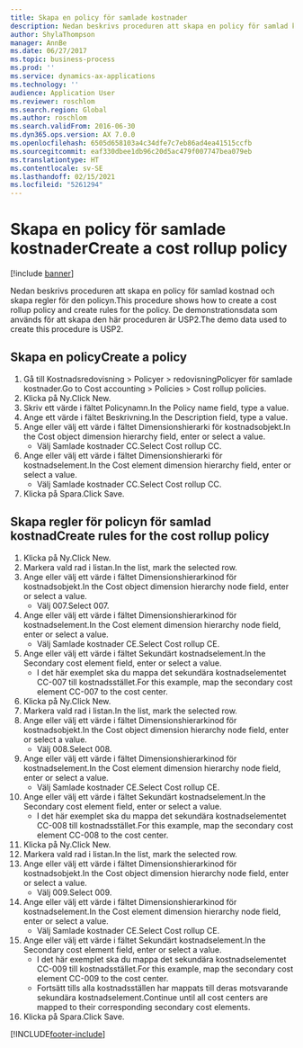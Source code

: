 ```yaml
---
title: Skapa en policy för samlade kostnader
description: Nedan beskrivs proceduren att skapa en policy för samlad kostnad och skapa regler för den policyn.
author: ShylaThompson
manager: AnnBe
ms.date: 06/27/2017
ms.topic: business-process
ms.prod: ''
ms.service: dynamics-ax-applications
ms.technology: ''
audience: Application User
ms.reviewer: roschlom
ms.search.region: Global
ms.author: roschlom
ms.search.validFrom: 2016-06-30
ms.dyn365.ops.version: AX 7.0.0
ms.openlocfilehash: 6505d658103a4c34dfe7c7eb86ad4ea41515ccfb
ms.sourcegitcommit: eaf330dbee1db96c20d5ac479f007747bea079eb
ms.translationtype: HT
ms.contentlocale: sv-SE
ms.lasthandoff: 02/15/2021
ms.locfileid: "5261294"
---
```

# <a name="create-a-cost-rollup-policy"></a><span data-ttu-id="c1eb0-103">Skapa en policy för samlade kostnader</span><span class="sxs-lookup"><span data-stu-id="c1eb0-103">Create a cost rollup policy</span></span>

[!include [banner](../../includes/banner.md)]

<span data-ttu-id="c1eb0-104">Nedan beskrivs proceduren att skapa en policy för samlad kostnad och skapa regler för den policyn.</span><span class="sxs-lookup"><span data-stu-id="c1eb0-104">This procedure shows how to create a cost rollup policy and create rules for the policy.</span></span> <span data-ttu-id="c1eb0-105">De demonstrationsdata som används för att skapa den här proceduren är USP2.</span><span class="sxs-lookup"><span data-stu-id="c1eb0-105">The demo data used to create this procedure is USP2.</span></span>


## <a name="create-a-policy"></a><span data-ttu-id="c1eb0-106">Skapa en policy</span><span class="sxs-lookup"><span data-stu-id="c1eb0-106">Create a policy</span></span>
1. <span data-ttu-id="c1eb0-107">Gå till Kostnadsredovisning > Policyer > redovisningPolicyer för samlade kostnader.</span><span class="sxs-lookup"><span data-stu-id="c1eb0-107">Go to Cost accounting > Policies > Cost rollup policies.</span></span>
2. <span data-ttu-id="c1eb0-108">Klicka på Ny.</span><span class="sxs-lookup"><span data-stu-id="c1eb0-108">Click New.</span></span>
3. <span data-ttu-id="c1eb0-109">Skriv ett värde i fältet Policynamn.</span><span class="sxs-lookup"><span data-stu-id="c1eb0-109">In the Policy name field, type a value.</span></span>
4. <span data-ttu-id="c1eb0-110">Ange ett värde i fältet Beskrivning.</span><span class="sxs-lookup"><span data-stu-id="c1eb0-110">In the Description field, type a value.</span></span>
5. <span data-ttu-id="c1eb0-111">Ange eller välj ett värde i fältet Dimensionshierarki för kostnadsobjekt.</span><span class="sxs-lookup"><span data-stu-id="c1eb0-111">In the Cost object dimension hierarchy field, enter or select a value.</span></span>
    * <span data-ttu-id="c1eb0-112">Välj Samlade kostnader CC.</span><span class="sxs-lookup"><span data-stu-id="c1eb0-112">Select Cost rollup CC.</span></span>  
6. <span data-ttu-id="c1eb0-113">Ange eller välj ett värde i fältet Dimensionshierarki för kostnadselement.</span><span class="sxs-lookup"><span data-stu-id="c1eb0-113">In the Cost element dimension hierarchy field, enter or select a value.</span></span>
    * <span data-ttu-id="c1eb0-114">Välj Samlade kostnader CC.</span><span class="sxs-lookup"><span data-stu-id="c1eb0-114">Select Cost rollup CC.</span></span>  
7. <span data-ttu-id="c1eb0-115">Klicka på Spara.</span><span class="sxs-lookup"><span data-stu-id="c1eb0-115">Click Save.</span></span>

## <a name="create-rules-for-the-cost-rollup-policy"></a><span data-ttu-id="c1eb0-116">Skapa regler för policyn för samlad kostnad</span><span class="sxs-lookup"><span data-stu-id="c1eb0-116">Create rules for the cost rollup policy</span></span>
1. <span data-ttu-id="c1eb0-117">Klicka på Ny.</span><span class="sxs-lookup"><span data-stu-id="c1eb0-117">Click New.</span></span>
2. <span data-ttu-id="c1eb0-118">Markera vald rad i listan.</span><span class="sxs-lookup"><span data-stu-id="c1eb0-118">In the list, mark the selected row.</span></span>
3. <span data-ttu-id="c1eb0-119">Ange eller välj ett värde i fältet Dimensionshierarkinod för kostnadsobjekt.</span><span class="sxs-lookup"><span data-stu-id="c1eb0-119">In the Cost object dimension hierarchy node field, enter or select a value.</span></span>
    * <span data-ttu-id="c1eb0-120">Välj 007.</span><span class="sxs-lookup"><span data-stu-id="c1eb0-120">Select 007.</span></span>  
4. <span data-ttu-id="c1eb0-121">Ange eller välj ett värde i fältet Dimensionshierarkinod för kostnadselement.</span><span class="sxs-lookup"><span data-stu-id="c1eb0-121">In the Cost element dimension hierarchy node field, enter or select a value.</span></span>
    * <span data-ttu-id="c1eb0-122">Välj Samlade kostnader CE.</span><span class="sxs-lookup"><span data-stu-id="c1eb0-122">Select Cost rollup CE.</span></span>  
5. <span data-ttu-id="c1eb0-123">Ange eller välj ett värde i fältet Sekundärt kostnadselement.</span><span class="sxs-lookup"><span data-stu-id="c1eb0-123">In the Secondary cost element field, enter or select a value.</span></span>
    * <span data-ttu-id="c1eb0-124">I det här exemplet ska du mappa det sekundära kostnadselementet CC-007 till kostnadsstället.</span><span class="sxs-lookup"><span data-stu-id="c1eb0-124">For this example, map the secondary cost element CC-007 to the cost center.</span></span>  
6. <span data-ttu-id="c1eb0-125">Klicka på Ny.</span><span class="sxs-lookup"><span data-stu-id="c1eb0-125">Click New.</span></span>
7. <span data-ttu-id="c1eb0-126">Markera vald rad i listan.</span><span class="sxs-lookup"><span data-stu-id="c1eb0-126">In the list, mark the selected row.</span></span>
8. <span data-ttu-id="c1eb0-127">Ange eller välj ett värde i fältet Dimensionshierarkinod för kostnadsobjekt.</span><span class="sxs-lookup"><span data-stu-id="c1eb0-127">In the Cost object dimension hierarchy node field, enter or select a value.</span></span>
    * <span data-ttu-id="c1eb0-128">Välj 008.</span><span class="sxs-lookup"><span data-stu-id="c1eb0-128">Select 008.</span></span>  
9. <span data-ttu-id="c1eb0-129">Ange eller välj ett värde i fältet Dimensionshierarkinod för kostnadselement.</span><span class="sxs-lookup"><span data-stu-id="c1eb0-129">In the Cost element dimension hierarchy node field, enter or select a value.</span></span>
    * <span data-ttu-id="c1eb0-130">Välj Samlade kostnader CE.</span><span class="sxs-lookup"><span data-stu-id="c1eb0-130">Select Cost rollup CE.</span></span>  
10. <span data-ttu-id="c1eb0-131">Ange eller välj ett värde i fältet Sekundärt kostnadselement.</span><span class="sxs-lookup"><span data-stu-id="c1eb0-131">In the Secondary cost element field, enter or select a value.</span></span>
    * <span data-ttu-id="c1eb0-132">I det här exemplet ska du mappa det sekundära kostnadselementet CC-008 till kostnadsstället.</span><span class="sxs-lookup"><span data-stu-id="c1eb0-132">For this example, map the secondary cost element CC-008 to the cost center.</span></span>  
11. <span data-ttu-id="c1eb0-133">Klicka på Ny.</span><span class="sxs-lookup"><span data-stu-id="c1eb0-133">Click New.</span></span>
12. <span data-ttu-id="c1eb0-134">Markera vald rad i listan.</span><span class="sxs-lookup"><span data-stu-id="c1eb0-134">In the list, mark the selected row.</span></span>
13. <span data-ttu-id="c1eb0-135">Ange eller välj ett värde i fältet Dimensionshierarkinod för kostnadsobjekt.</span><span class="sxs-lookup"><span data-stu-id="c1eb0-135">In the Cost object dimension hierarchy node field, enter or select a value.</span></span>
    * <span data-ttu-id="c1eb0-136">Välj 009.</span><span class="sxs-lookup"><span data-stu-id="c1eb0-136">Select 009.</span></span>  
14. <span data-ttu-id="c1eb0-137">Ange eller välj ett värde i fältet Dimensionshierarkinod för kostnadselement.</span><span class="sxs-lookup"><span data-stu-id="c1eb0-137">In the Cost element dimension hierarchy node field, enter or select a value.</span></span>
    * <span data-ttu-id="c1eb0-138">Välj Samlade kostnader CE.</span><span class="sxs-lookup"><span data-stu-id="c1eb0-138">Select Cost rollup CE.</span></span>  
15. <span data-ttu-id="c1eb0-139">Ange eller välj ett värde i fältet Sekundärt kostnadselement.</span><span class="sxs-lookup"><span data-stu-id="c1eb0-139">In the Secondary cost element field, enter or select a value.</span></span>
    * <span data-ttu-id="c1eb0-140">I det här exemplet ska du mappa det sekundära kostnadselementet CC-009 till kostnadsstället.</span><span class="sxs-lookup"><span data-stu-id="c1eb0-140">For this example, map the secondary cost element CC-009 to the cost center.</span></span>  
    * <span data-ttu-id="c1eb0-141">Fortsätt tills alla kostnadsställen har mappats till deras motsvarande sekundära kostnadselement.</span><span class="sxs-lookup"><span data-stu-id="c1eb0-141">Continue until all cost centers are mapped to their corresponding secondary cost elements.</span></span>  
16. <span data-ttu-id="c1eb0-142">Klicka på Spara.</span><span class="sxs-lookup"><span data-stu-id="c1eb0-142">Click Save.</span></span>



[!INCLUDE[footer-include](../../../includes/footer-banner.md)]